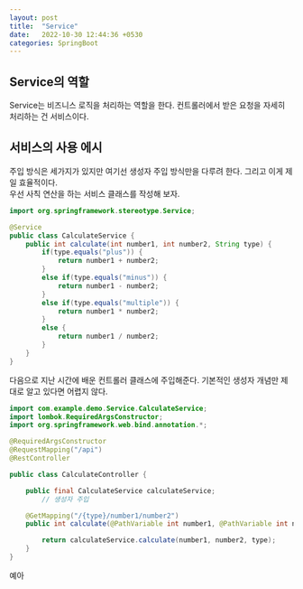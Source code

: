```yaml
---
layout: post
title:  "Service"
date:   2022-10-30 12:44:36 +0530
categories: SpringBoot
---
```

## Service의 역할
Service는 비즈니스 로직을 처리하는 역할을 한다. 컨트롤러에서 받은 요청을 자세히 처리하는 건 서비스이다.

## 서비스의 사용 에시
주입 방식은 세가지가 있지만 여기선 생성자 주입 방식만을 다루려 한다. 그리고 이게 제일 효율적이다.   
우선 사칙 연산을 하는 서비스 클래스를 작성해 보자.
```java
import org.springframework.stereotype.Service;

@Service
public class CalculateService {
    public int calculate(int number1, int number2, String type) {
        if(type.equals("plus")) {
            return number1 + number2;
        }
        else if(type.equals("minus")) {
            return number1 - number2;
        }
        else if(type.equals("multiple")) {
            return number1 * number2;
        }
        else {
            return number1 / number2;
        }
    }
}
```

다음으로 지난 시간에 배운 컨트롤러 클래스에 주입해준다. 기본적인 생성자 개념만 제대로 알고 있다면 어렵지 않다. 

```java
import com.example.demo.Service.CalculateService;
import lombok.RequiredArgsConstructor;
import org.springframework.web.bind.annotation.*;

@RequiredArgsConstructor
@RequestMapping("/api")
@RestController

public class CalculateController {

    public final CalculateService calculateService; 
        // 생성자 주입

    @GetMapping("/{type}/number1/number2")
    public int calculate(@PathVariable int number1, @PathVariable int number2, @PathVariable("type") String type) {

        return calculateService.calculate(number1, number2, type);   
    }
}
```
예아